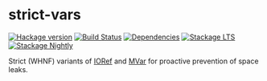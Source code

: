 # strict-vars

[![Hackage version](https://img.shields.io/hackage/v/strict-vars.svg?label=Hackage)](https://hackage.haskell.org/package/strict-vars)
[![Build Status](https://github.com/arybczak/strict-vars/actions/workflows/haskell-ci.yml/badge.svg?branch=master)](https://github.com/arybczak/strict-vars/actions?query=branch%3Amaster)
[![Dependencies](https://img.shields.io/hackage-deps/v/strict-vars.svg)](https://packdeps.haskellers.com/feed?needle=andrzej@rybczak.net)
[![Stackage LTS](https://www.stackage.org/package/strict-vars/badge/lts)](https://www.stackage.org/lts/package/strict-vars)
[![Stackage Nightly](https://www.stackage.org/package/strict-vars/badge/nightly)](https://www.stackage.org/nightly/package/strict-vars)

Strict (WHNF) variants of
[IORef](https://hackage.haskell.org/package/base/docs/Data-IORef.html) and
[MVar](https://hackage.haskell.org/package/base/docs/Control-Concurrent-MVar.html)
for proactive prevention of space leaks.

